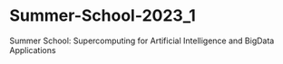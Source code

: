 # Summer-School-2023_1
Summer School: Supercomputing for Artificial Intelligence and BigData Applications
